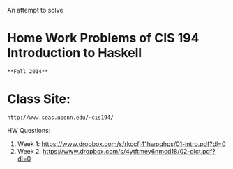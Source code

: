 An attempt to solve 

# Home Work Problems of CIS 194 Introduction to Haskell

    **Fall 2014**

# Class Site:
    http://www.seas.upenn.edu/~cis194/
    
HW Questions:
1. Week 1: https://www.dropbox.com/s/rkccfj41hwpqhps/01-intro.pdf?dl=0
2. Week 2: https://www.dropbox.com/s/4ytftmey6nmcd18/02-dict.pdf?dl=0


